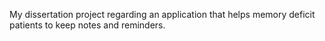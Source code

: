 My dissertation project regarding an application that helps memory deficit patients to keep notes and reminders.
